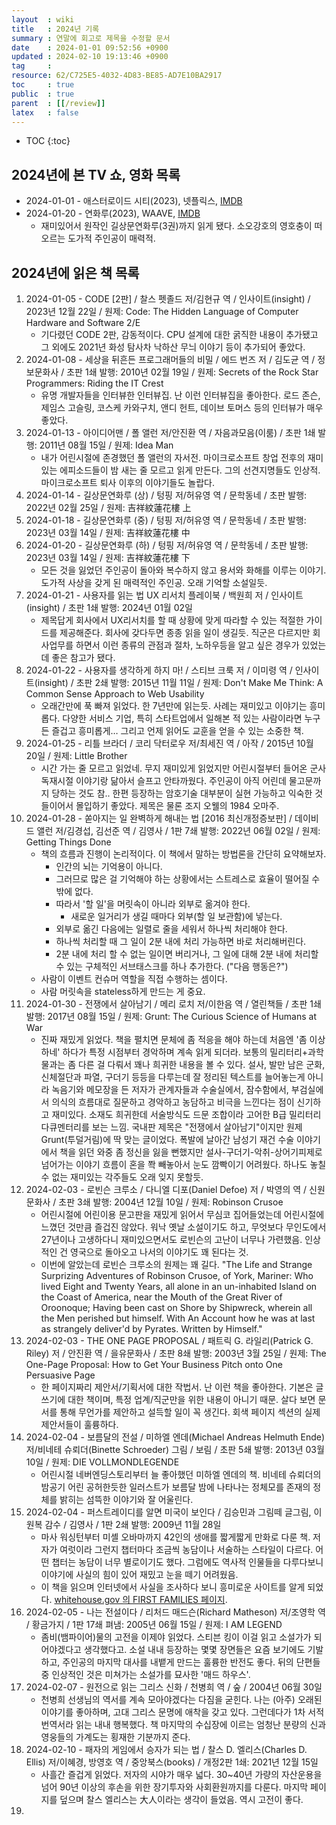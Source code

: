 ```yaml
---
layout  : wiki
title   : 2024년 기록
summary : 연말에 회고로 제목을 수정할 문서
date    : 2024-01-01 09:52:56 +0900
updated : 2024-02-10 19:13:46 +0900
tag     : 
resource: 62/C725E5-4032-4D83-BE85-AD7E10BA2917
toc     : true
public  : true
parent  : [[/review]]
latex   : false
---
```

* TOC
{:toc}

## 2024년에 본 TV 쇼, 영화 목록

- 2024-01-01 - 애스터로이드 시티(2023), 넷플릭스, [IMDB](https://www.imdb.com/title/tt14230388/ )
- 2024-01-20 - 연화루(2023), WAAVE, [IMDB](https://www.imdb.com/title/tt28132016/ )
    - 재미있어서 원작인 길상문연화루(3권)까지 읽게 됐다. 소오강호의 영호충이 떠오르는 도가적 주인공이 매력적.

## 2024년에 읽은 책 목록

1. 2024-01-05 - CODE [2판] / 찰스 펫졸드 저/김현규 역 / 인사이트(insight) / 2023년 12월 22일 / 원제: Code: The Hidden Language of Computer Hardware and Software 2/E
    - 기다렸던 CODE 2판, 감동적이다. CPU 설계에 대한 굵직한 내용이 추가됐고 그 외에도 2021년 화성 탐사차 낙하산 무늬 이야기 등이 추가되어 좋았다.
2. 2024-01-08 - 세상을 뒤흔든 프로그래머들의 비밀 / 에드 번즈 저 / 김도균 역 / 정보문화사 / 초판 1쇄 발행: 2010년 02월 19일 / 원제: Secrets of the Rock Star Programmers: Riding the IT Crest
    - 유명 개발자들을 인터뷰한 인터뷰집. 난 이런 인터뷰집을 좋아한다. 로드 존슨, 제임스 고슬링, 코스케 카와구치, 앤디 헌트, 데이브 토머스 등의 인터뷰가 매우 좋았다.
3. 2024-01-13 - 아이디어맨 / 폴 앨런 저/안진환 역 / 자음과모음(이룸) / 초판 1쇄 발행: 2011년 08월 15일 / 원제: Idea Man
    - 내가 어린시절에 존경했던 폴 앨런의 자서전. 마이크로소프트 창업 전후의 재미있는 에피소드들이 밤 새는 줄 모르고 읽게 만든다. 그의 선견지명들도 인상적. 마이크로소프트 퇴사 이후의 이야기들도 놀랍다.
4. 2024-01-14 - 길상문연화루 (상) / 텅핑 저/허유영 역 / 문학동네 / 초판 발행: 2022년 02월 25일 / 원제: 吉祥紋蓮花樓 上
5. 2024-01-18 - 길상문연화루 (중) / 텅핑 저/허유영 역 / 문학동네 / 초판 발행: 2023년 03월 14일 / 원제: 吉祥紋蓮花樓 中
6. 2024-01-20 - 길상문연화루 (하) / 텅핑 저/허유영 역 / 문학동네 / 초판 발행: 2023년 03월 14일 / 원제: 吉祥紋蓮花樓 下
    - 모든 것을 잃었던 주인공이 돌아와 복수하지 않고 용서와 화해를 이루는 이야기. 도가적 사상을 갖게 된 매력적인 주인공. 오래 기억할 소설일듯.
7. 2024-01-21 - 사용자를 읽는 법 UX 리서치 플레이북 / 백원희 저 / 인사이트(insight) / 초판 1쇄 발행: 2024년 01월 02일
    - 제목답게 회사에서 UX리서치를 할 때 상황에 맞게 따라할 수 있는 적절한 가이드를 제공해준다. 회사에 갖다두면 종종 읽을 일이 생길듯. 직군은 다르지만 회사업무를 하면서 이런 종류의 관점과 절차, 노하우등을 알고 싶은 경우가 있었는데 좋은 참고가 됐다.
8. 2024-01-22 - 사용자를 생각하게 하지 마! / 스티브 크룩 저 / 이미령 역 / 인사이트(insight) / 초판 2쇄 발행: 2015년 11월 11일 / 원제: Don't Make Me Think: A Common Sense Approach to Web Usability
   - 오래간만에 푹 빠져 읽었다. 한 7년만에 읽는듯. 사례는 재미있고 이야기는 흥미롭다. 다양한 서비스 기업, 특히 스타트업에서 일해본 적 있는 사람이라면 누구든 즐겁고 흥미롭게… 그리고 언제 읽어도 교훈을 얻을 수 있는 소중한 책.
9. 2024-01-25 - 리틀 브라더 / 코리 닥터로우 저/최세진 역 / 아작 / 2015년 10월 20일 / 원제: Little Brother
    - 시간 가는 줄 모르고 읽었네. 무지 재미있게 읽었지만 어린시절부터 들어온 군사독재시절 이야기랑 닮아서 슬프고 안타까웠다. 주인공이 아직 어린데 물고문까지 당하는 것도 참.. 한편 등장하는 암호기술 대부분이 실현 가능하고 익숙한 것들이어서 몰입하기 좋았다. 제목은 물론 조지 오웰의 1984 오마주.
10. 2024-01-28 - 쏟아지는 일 완벽하게 해내는 법 [2016 최신개정증보판] / 데이비드 앨런 저/김경섭, 김선준 역 / 김영사 / 1판 7쇄 발행: 2022년 06월 02일 / 원제: Getting Things Done
    - 책의 흐름과 진행이 논리적이다. 이 책에서 말하는 방법론을 간단히 요약해보자.
        - 인간의 뇌는 기억용이 아니다.
        - 그러므로 많은 걸 기억해야 하는 상황에서는 스트레스로 효율이 떨어질 수 밖에 없다.
        - 따라서 '할 일'을 머릿속이 아니라 외부로 옮겨야 한다.
            - 새로운 일거리가 생길 때마다 외부(할 일 보관함)에 넣는다.
        - 외부로 옮긴 다음에는 일렬로 줄을 세워서 하나씩 처리해야 한다.
        - 하나씩 처리할 때 그 일이 2분 내에 처리 가능하면 바로 처리해버린다.
        - 2분 내에 처리 할 수 없는 일이면 버리거나, 그 일에 대해 2분 내에 처리할 수 있는 구체적인 서브태스크를 하나 추가한다. ("다음 행동은?")
    - 사람이 이벤트 컨슈머 역할을 직접 수행하는 셈이다.
    - 사람 머릿속을 stateless하게 만드는 게 중요.
11. 2024-01-30 - 전쟁에서 살아남기 / 메리 로치 저/이한음 역 / 열린책들 / 초판 1쇄 발행: 2017년 08월 15일 / 원제: Grunt: The Curious Science of Humans at War
    - 진짜 재밌게 읽었다. 책을 펼치면 문체에 좀 적응을 해야 하는데 처음엔 '좀 이상하네' 하다가 특정 시점부터 경악하며 계속 읽게 되더라. 보통의 밀리터리+과학물과는 좀 다른 걸 다뤄서 꽤나 희귀한 내용을 볼 수 있다. 설사, 발만 남은 군화, 신체절단과 파열, 구더기 등등을 다루는데 잘 정리된 텍스트를 늘어놓는게 아니라 녹음기와 메모장을 든 저자가 관계자들과 수술실에서, 잠수함에서, 부검실에서 의식의 흐름대로 질문하고 경악하고 농담하고 비극을 느낀다는 점이 신기하고 재미있다. 소재도 희귀한데 서술방식도 드문 조합이라 고어한 B급 밀리터리 다큐멘터리를 보는 느낌. 국내판 제목은 "전쟁에서 살아남기"이지만 원제 Grunt(투덜거림)에 딱 맞는 글이었다. 폭발에 날아간 남성기 재건 수술 이야기에서 책을 읽던 와중 좀 정신을 잃을 뻔했지만 설사-구더기-악취-상어기피제로 넘어가는 이야기 흐름이 혼을 쫙 빼놓아서 눈도 깜빡이기 어려웠다. 하나도 놓칠 수 없는 재미있는 각주들도 오래 잊지 못할듯.
12. 2024-02-03 - 로빈슨 크루소 / 다니엘 디포(Daniel Defoe) 저 / 박영의 역 / 신원문화사 / 초판 3쇄 발행: 2004년 12월 10일 / 원제: Robinson Crusoe
    - 어린시절에 어린이용 문고판을 재밌게 읽어서 무심코 집어들었는데 어린시절에 느꼈던 것만큼 즐겁진 않았다. 워낙 옛날 소설이기도 하고, 무엇보다 무인도에서 27년이나 고생하다니 재미있으면서도 로빈슨의 고난이 너무나 가련했음. 인상적인 건 영국으로 돌아오고 나서의 이야기도 꽤 된다는 것.
    - 이번에 알았는데 로빈슨 크루소의 원제는 꽤 길다. "The Life and Strange Surprizing Adventures of Robinson Crusoe, of York, Mariner: Who lived Eight and Twenty Years, all alone in an un-inhabited Island on the Coast of America, near the Mouth of the Great River of Oroonoque; Having been cast on Shore by Shipwreck, wherein all the Men perished but himself. With An Account how he was at last as strangely deliver'd by Pyrates. Written by Himself."
13. 2024-02-03 - THE ONE PAGE PROPOSAL / 패트릭 G. 라일리(Patrick G. Riley) 저 / 안진환 역 / 을유문화사 / 초판 8쇄 발행: 2003년 3월 25일 / 원제: The One-Page Proposal: How to Get Your Business Pitch onto One Persuasive Page
    - 한 페이지짜리 제안서/기획서에 대한 작법서. 난 이런 책을 좋아한다. 기본은 글쓰기에 대한 책이며, 특정 업계/직군만을 위한 내용이 아니기 때문. 살다 보면 문서를 통해 무언가를 제안하고 설득할 일이 꼭 생긴다. 회색 페이지 섹션의 실제 제안서들이 훌륭하다.
14. 2024-02-04 - 보름달의 전설 / 미하엘 엔데(Michael Andreas Helmuth Ende) 저/비네테 슈뢰더(Binette Schroeder) 그림 / 보림 / 초판 5쇄 발행: 2013년 03월 10일 / 원제: DIE VOLLMONDLEGENDE
    - 어린시절 네버엔딩스토리부터 늘 좋아했던 미하엘 엔데의 책. 비네테 슈뢰더의 밤공기 어린 공허한듯한 일러스트가 보름달 밤에 나타나는 정체모를 존재의 정체를 밝히는 섬뜩한 이야기와 잘 어울린다.
15. 2024-02-04 - 퍼스트레이디를 알면 미국이 보인다 / 김승민과 그림떼 글그림, 이원복 감수 / 김영사 / 1판 2쇄 발행: 2009년 11월 28일
    - 마사 워싱턴부터 미셸 오바마까지 42인의 생애를 짧게짧게 만화로 다룬 책. 저자가 여럿이라 그런지 챕터마다 조금씩 농담이나 서술하는 스타일이 다르다. 어떤 챕터는 농담이 너무 별로이기도 했다. 그럼에도 역사적 인물들을 다루다보니 이야기에 사실의 힘이 있어 재밌고 눈을 떼기 어려웠음.
    - 이 책을 읽으며 인터넷에서 사실을 조사하다 보니 흥미로운 사이트를 알게 되었다. [whitehouse.gov 의 FIRST FAMILIES 페이지](https://www.whitehouse.gov/about-the-white-house/first-families/ ).
16. 2024-02-05 - 나는 전설이다 / 리처드 매드슨(Richard Matheson) 저/조영학 역 / 황금가지 / 1판 17쇄 펴냄: 2005년 06월 15일 / 원제: I AM LEGEND
    - 좀비(뱀파이어)물의 고전을 이제야 읽었다. 스티븐 킹이 이걸 읽고 소설가가 되어야겠다고 생각했다고. 소설 내내 등장하는 몇몇  장면들은 요즘 보기에도 기발하고, 주인공의 마지막 대사를 내뱉게 만드는 훌륭한 반전도 좋다. 뒤의 단편들 중 인상적인 것은 미쳐가는 소설가를 묘사한 '매드 하우스'.
17. 2024-02-07 - 원전으로 읽는 그리스 신화 / 천병희 역 / 숲 / 2004년 06월 30일
    - 천병희 선생님의 역서를 계속 모아야겠다는 다짐을 굳힌다. 나는 (아주) 오래된 이야기를 좋아하며, 고대 그리스 문명에 애착을 갖고 있다. 그런데다가 1차 서적 번역서라 읽는 내내 행복했다. 책 마지막의 수십장에 이르는 엄청난 분량의 신과 영웅들의 가계도는 횡재한 기분까지 준다.
18. 2024-02-10 - 패자의 게임에서 승자가 되는 법 / 찰스 D. 엘리스(Charles D. Ellis) 저/이혜경, 방영호 역 / 중앙북스(books) / 개정2판 1쇄: 2021년 12월 15일
    - 사흘간 즐겁게 읽었다. 저자의 시야가 매우 넓다. 30~40년 가량의 자산운용을 넘어 90년 이상의 후손을 위한 장기투자와 사회환원까지를 다룬다. 마지막 페이지를 덮으며 찰스 엘리스는 大人이라는 생각이 들었음. 역시 고전이 좋다.
19. 

